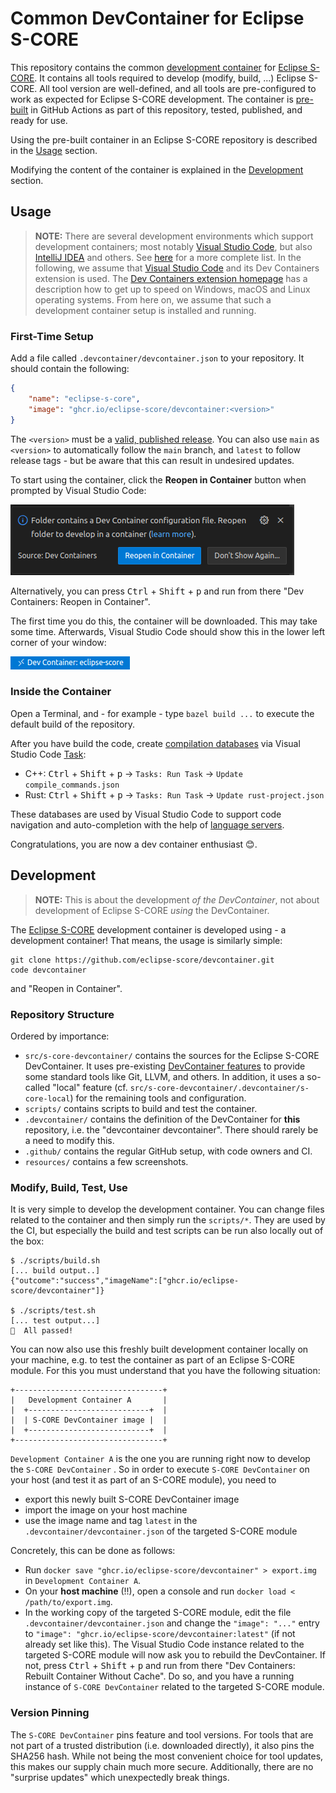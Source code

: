 # Common DevContainer for Eclipse S-CORE
This repository contains the common [development container](https://containers.dev) for [Eclipse S-CORE](https://github.com/eclipse-score).
It contains all tools required to develop (modify, build, ...) Eclipse S-CORE.
All tool version are well-defined, and all tools are pre-configured to work as expected for Eclipse S-CORE development.
The container is [pre-built](https://containers.dev/guide/prebuild) in GitHub Actions as part of this repository, tested, published, and ready for use.

Using the pre-built container in an Eclipse S-CORE repository is described in the [Usage](#usage) section.

Modifying the content of the container is explained in the [Development](#development) section.

## Usage

> **NOTE:** There are several development environments which support development containers; most notably [Visual Studio Code](https://code.visualstudio.com), but also [IntelliJ IDEA](https://www.jetbrains.com/idea) and others.
> See [here](https://containers.dev/supporting) for a more complete list.
> In the following, we assume that [Visual Studio Code](https://code.visualstudio.com) and its Dev Containers extension is used.
The [Dev Containers extension homepage](https://marketplace.visualstudio.com/items?itemName=ms-vscode-remote.remote-containers) has a description how to get up to speed on Windows, macOS and Linux operating systems.
From here on, we assume that such a development container setup is installed and running.

### First-Time Setup

Add a file called `.devcontainer/devcontainer.json` to your repository.
It should contain the following:

````json
{
    "name": "eclipse-s-core",
    "image": "ghcr.io/eclipse-score/devcontainer:<version>"
}
````

The `<version>` must be a [valid, published release](https://github.com/eclipse-score/devcontainer/tags).
You can also use `main` as `<version>` to automatically follow the `main` branch, and `latest` to follow release tags - but be aware that this can result in undesired updates.

To start using the container, click the **Reopen in Container** button when prompted by Visual Studio Code:

![Reopen in Container](resources/reopen_in_container.png)

Alternatively, you can press <kbd>Ctrl</kbd> + <kbd>Shift</kbd> + <kbd>p</kbd> and run from there "Dev Containers: Reopen in Container".

The first time you do this, the container will be downloaded.
This may take some time.
Afterwards, Visual Studio Code should show this in the lower left corner of your window:

![Dev container success](resources/devcontainer_success.png)

### Inside the Container

Open a Terminal, and - for example - type `bazel build ...` to execute the default build of the repository.

After you have build the code, create [compilation databases](https://clang.llvm.org/docs/JSONCompilationDatabase.html) via Visual Studio Code [Task](https://code.visualstudio.com/docs/debugtest/tasks):

- C++: <kbd>Ctrl</kbd> + <kbd>Shift</kbd> + <kbd>p</kbd> -> `Tasks: Run Task` -> `Update compile_commands.json`
- Rust: <kbd>Ctrl</kbd> + <kbd>Shift</kbd> + <kbd>p</kbd> -> `Tasks: Run Task` -> `Update rust-project.json`

These databases are used by Visual Studio Code to support code navigation and auto-completion with the help of [language servers](https://microsoft.github.io/language-server-protocol/).

Congratulations, you are now a dev container enthusiast 😊.

## Development

> **NOTE:** This is about the development *of the DevContainer*, not about development of Eclipse S-CORE *using* the DevContainer.

The [Eclipse S-CORE](https://github.com/eclipse-score) development container is developed using - a development container!
That means, the usage is similarly simple:

````
git clone https://github.com/eclipse-score/devcontainer.git
code devcontainer
````
and "Reopen in Container".

### Repository Structure
Ordered by importance:

* `src/s-core-devcontainer/` contains the sources for the Eclipse S-CORE DevContainer.
It uses pre-existing [DevContainer features](https://containers.dev/implementors/features/) to provide some standard tools like Git, LLVM, and others.
In addition, it uses a so-called "local" feature (cf. `src/s-core-devcontainer/.devcontainer/s-core-local`) for the remaining tools and configuration.
* `scripts/` contains scripts to build and test the container.
* `.devcontainer/` contains the definition of the DevContainer for **this** repository, i.e. the "devcontainer devcontainer".
There should rarely be a need to modify this.
* `.github/` contains the regular GitHub setup, with code owners and CI.
* `resources/` contains a few screenshots.

### Modify, Build, Test, Use

It is very simple to develop the development container.
You can change files related to the container and then simply run the `scripts/*`.
They are used by the CI, but especially the build and test scripts can be run also locally out of the box:
````console
$ ./scripts/build.sh
[... build output..]
{"outcome":"success","imageName":["ghcr.io/eclipse-score/devcontainer"]}

$ ./scripts/test.sh
[... test output...]
💯  All passed!
````
You can now also use this freshly built development container locally on your machine, e.g. to test the container as part of an Eclipse S-CORE module.
For this you must understand that you have the following situation:
```
+---------------------------------+
|   Development Container A       |
|  +---------------------------+  |
|  | S-CORE DevContainer image |  |
|  +---------------------------+  |
+---------------------------------+
```
`Development Container A` is the one you are running right now to develop the `S-CORE DevContainer` .
So in order to execute `S-CORE DevContainer` on your host (and test it as part of an S-CORE module), you need to

* export this newly built S-CORE DevContainer image
* import the image on your host machine
* use the image name and tag `latest` in the `.devcontainer/devcontainer.json` of the targeted S-CORE module

Concretely, this can be done as follows:

* Run `docker save "ghcr.io/eclipse-score/devcontainer" > export.img` in `Development Container A`.
* On your **host machine** (!!), open a console and run `docker load < /path/to/export.img`.
* In the working copy of the targeted S-CORE module, edit the file `.devcontainer/devcontainer.json` and change the `"image": "..."` entry to `"image": "ghcr.io/eclipse-score/devcontainer:latest"` (if not already set like this).
The Visual Studio Code instance related to the targeted S-CORE module will now ask you to rebuild the DevContainer.
If not, press <kbd>Ctrl</kbd> + <kbd>Shift</kbd> + <kbd>p</kbd> and run from there "Dev Containers: Rebuilt Container Without Cache".
Do so, and you have a running instance of `S-CORE DevContainer` related to the targeted S-CORE module.

### Version Pinning

The `S-CORE DevContainer` pins feature and tool versions.
For tools that are not part of a trusted distribution (i.e. downloaded directly), it also pins the SHA256 hash.
While not being the most convenient choice for tool updates, this makes our supply chain much more secure.
Additionally, there are no "surprise updates" which unexpectedly break things.
